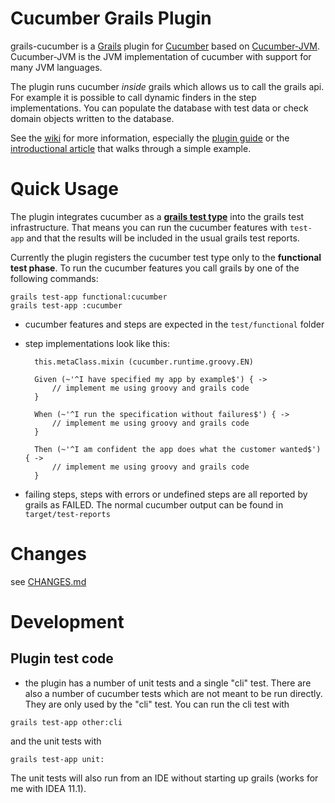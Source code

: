 # Cucumber Grails Plugin #

grails-cucumber is a [Grails][] plugin for [Cucumber][] based on [Cucumber-JVM][]. Cucumber-JVM
is the JVM implementation of cucumber with support for many JVM languages.

The plugin runs cucumber *inside* grails which allows us to call the grails api. For example it is possible
to call dynamic finders in the step implementations. You can populate the database with test data or check
domain objects written to the database.

See the [wiki][github wiki]  for more information, especially the [plugin guide][] or the [introductional  article][article] that walks through a simple example.

[grails]: http://grails.org
[cucumber]: http://cukes.info
[cucumber-jvm]: https://github.com/cucumber/cucumber-jvm
[github wiki]: https://github.com/hauner/grails-cucumber/wiki
[plugin guide]: https://github.com/hauner/grails-cucumber/wiki/Plugin-Guide
[article geb]: https://github.com/hauner/grails-cucumber/wiki/Testing-Grails-with-Cucumber-and-Geb
[article]: https://github.com/hauner/grails-cucumber/wiki/Automating-Specification-with-Cucumber-and-Grails

# Quick Usage #

The plugin integrates cucumber as a [**grails test type**][grails testtype] into the grails test infrastructure.
That means you can run the cucumber features with `test-app` and that the results will be included in the usual
grails test reports.

Currently the plugin registers the cucumber test type only to the **functional test phase**. To run
the cucumber features you call grails by one of the following commands:

	grails test-app functional:cucumber
	grails test-app :cucumber

* cucumber features and steps are expected in the `test/functional` folder
* step implementations look like this:
 
	    this.metaClass.mixin (cucumber.runtime.groovy.EN)
	
	    Given (~'^I have specified my app by example$') { ->
	    	// implement me using groovy and grails code
	    }
	    
		When (~'^I run the specification without failures$') { ->
	    	// implement me using groovy and grails code
		}
		
		Then (~'^I am confident the app does what the customer wanted$') { ->
	    	// implement me using groovy and grails code
		}
	 
* failing steps, steps with errors or undefined steps are all reported by grails as FAILED. The normal cucumber output can be found in `target/test-reports`

[grails testtype]: http://ldaley.com/post/615966534/custom-grails-test

# Changes #

see [CHANGES.md](https://github.com/hauner/grails-cucumber/blob/master/CHANGES.md)

# Development #

## Plugin test code ##

* the plugin has a number of unit tests and a single "cli" test. There are also a number of cucumber
tests which are not meant to be run directly. They are only used by the "cli" test. You can run the
cli test with

`grails test-app other:cli`

and the unit tests with

`grails test-app unit:`

The unit tests will also run from an IDE without starting up grails (works for me with IDEA 11.1).

